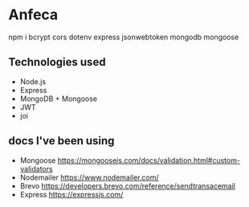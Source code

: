 # Anfeca
npm i bcrypt cors dotenv express jsonwebtoken mongodb mongoose 

## Technologies used
- Node.js
- Express
- MongoDB + Mongoose
- JWT
- joi

## docs I've been using
- Mongoose 
  https://mongoosejs.com/docs/validation.html#custom-validators
- Nodemailer 
  https://www.nodemailer.com/
- Brevo 
  https://developers.brevo.com/reference/sendtransacemail
- Express
  https://expressjs.com/
